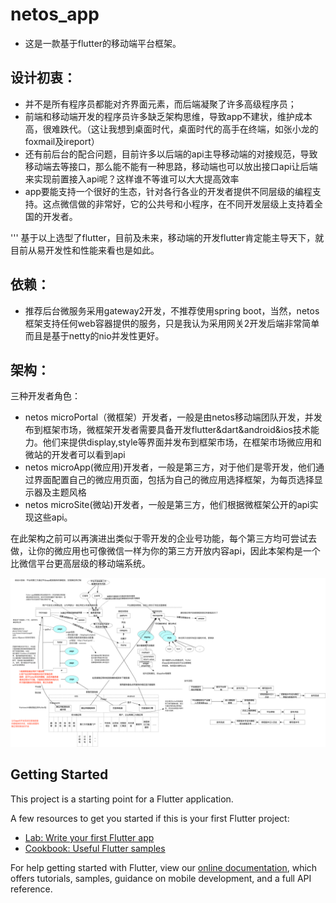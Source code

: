 # netos_app

- 这是一款基于flutter的移动端平台框架。

## 设计初衷：
- 并不是所有程序员都能对齐界面元素，而后端凝聚了许多高级程序员；
- 前端和移动端开发的程序员许多缺乏架构思维，导致app不建状，维护成本高，很难跌代。（这让我想到桌面时代，桌面时代的高手在终端，如张小龙的foxmail及ireport）
- 还有前后台的配合问题，目前许多以后端的api主导移动端的对接规范，导致移动端去等接口，那么能不能有一种思路，移动端也可以放出接口api让后端来实现前置接入api呢？这样谁不等谁可以大大提高效率
- app要能支持一个很好的生态，针对各行各业的开发者提供不同层级的编程支持。这点微信做的非常好，它的公共号和小程序，在不同开发层级上支持着全国的开发者。

''' 基于以上选型了flutter，目前及未来，移动端的开发flutter肯定能主导天下，就目前从易开发性和性能来看也是如此。

## 依赖：
- 推荐后台微服务采用gateway2开发，不推荐使用spring boot，当然，netos框架支持任何web容器提供的服务，只是我认为采用网关2开发后端非常简单而且是基于netty的nio并发性更好。

## 架构：
三种开发者角色：
- netos microPortal（微框架）开发者，一般是由netos移动端团队开发，并发布到框架市场，微框架开发者需要具备开发flutter&dart&android&ios技术能力。他们来提供display,style等界面并发布到框架市场，在框架市场微应用和微站的开发者可以看到api
- netos microApp(微应用)开发者，一般是第三方，对于他们是零开发，他们通过界面配置自己的微应用页面，包括为自己的微应用选择框架，为每页选择显示器及主题风格
- netos microSite(微站)开发者，一般是第三方，他们根据微框架公开的api实现这些api。

在此架构之前可以再演进出类似于零开发的企业号功能，每个第三方均可尝试去做，让你的微应用也可像微信一样为你的第三方开放内容api，因此本架构是一个比微信平台更高层级的移动端系统。

![架构图](https://github.com/carocean/gbera_app/blob/master/documents/netos.app-v1.3.png)

## Getting Started

This project is a starting point for a Flutter application.

A few resources to get you started if this is your first Flutter project:

- [Lab: Write your first Flutter app](https://flutter.dev/docs/get-started/codelab)
- [Cookbook: Useful Flutter samples](https://flutter.dev/docs/cookbook)

For help getting started with Flutter, view our 
[online documentation](https://flutter.dev/docs), which offers tutorials, 
samples, guidance on mobile development, and a full API reference.
